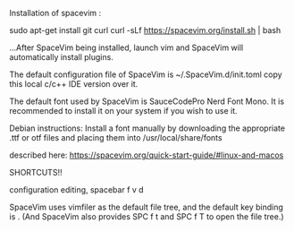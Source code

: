Installation of spacevim :

sudo apt-get install git curl 
curl -sLf https://spacevim.org/install.sh | bash

...After SpaceVim being installed, launch vim and SpaceVim will automatically install plugins.

The default configuration file of SpaceVim is ~/.SpaceVim.d/init.toml
copy this local c/c++ IDE version over it.

The default font used by SpaceVim is SauceCodePro Nerd Font Mono. It is recommended to install it on your system if you wish to use it.

Debian instructions:
    Install a font manually by downloading the appropriate .ttf or otf files and placing them into /usr/local/share/fonts

described here:
https://spacevim.org/quick-start-guide/#linux-and-macos

SHORTCUTS!!

configuration editing, spacebar f v d

SpaceVim uses vimfiler as the default file tree, and the default key binding is <F3>. 
(And SpaceVim also provides SPC f t and SPC f T to open the file tree.)
